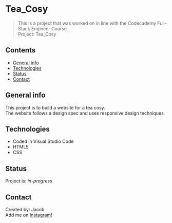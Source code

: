 # Tea_Cosy
> This is a project that was worked on in line with the Codecademy Full-Stack Engineer Course.  <br/>
> Project: Tea_Cosy 

## Contents
* [General info](#general-info)
* [Technologies](#technologies)
* [Status](#status)
* [Contact](#contact)

## General info
This project is to build a website for a tea cosy. </br>
The website follows a design spec and uses responsive design techniques.

## Technologies
* Coded in Visual Studio Code
* HTML5
* CSS

## Status
Project is: _in-progress_

## Contact
Created by: Jacob  <br/>
Add me on [Instagram!](https://www.instagram.com/jacobtinston_04/) 
